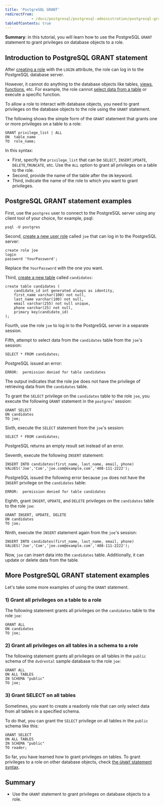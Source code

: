 ```yaml
---
title: 'PostgreSQL GRANT'
redirectFrom: 
            - /docs/postgresql/postgresql-administration/postgresql-grant/
tableOfContents: true
---
```


**Summary**: in this tutorial, you will learn how to use the PostgreSQL `GRANT` statement to grant privileges on database objects to a role.



## Introduction to PostgreSQL GRANT statement



After [creating a role](https://www.postgresqltutorial.com/postgresql-administration/postgresql-roles/) with the `LOGIN` attribute, the role can log in to the PostgreSQL database server.



However, it cannot do anything to the database objects like tables, [views](https://www.postgresqltutorial.com/postgresql-views/), [functions](https://www.postgresqltutorial.com/postgresql-plpgsql/postgresql-create-function/), etc. For example, the role cannot [select data from a table](/docs/postgresql/postgresql-select) or execute a specific function.



To allow a role to interact with database objects, you need to grant privileges on the database objects to the role using the `GRANT` statement.



The following shows the simple form of the `GRANT` statement that grants one or more privileges on a table to a role:



```
GRANT privilege_list | ALL
ON  table_name
TO  role_name;
```



In this syntax:



- First, specify the `privilege_list` that can be `SELECT`, `INSERT`,`UPDATE`, `DELETE`,`TRUNCATE`, etc. Use the `ALL` option to grant all privileges on a table to the role.
- Second, provide the name of the table after the `ON` keyword.
- Third, indicate the name of the role to which you want to grant privileges.


## PostgreSQL GRANT statement examples



First, use the `postgres` user to connect to the PostgreSQL server using any client tool of your choice, for example, psql:



```
psql -U postgres
```



Second, [create a new user role](https://www.postgresqltutorial.com/postgresql-administration/postgresql-roles/) called `joe` that can log in to the PostgreSQL server:



```
create role joe
login
password 'YourPassword';
```



Replace the `YourPassword` with the one you want.



Third, [create a new table](/docs/postgresql/postgresql-create-table) called `candidates`:



```
create table candidates (
    candidate_id int generated always as identity,
    first_name varchar(100) not null,
    last_name varchar(100) not null,
    email varchar(255) not null unique,
    phone varchar(25) not null,
    primary key(candidate_id)
);
```



Fourth, use the role `joe` to log in to the PostgreSQL server in a separate session.



Fifth, attempt to select data from the `candidates` table from the `joe`'s session:



```
SELECT * FROM candidates;
```



PostgreSQL issued an error:



```
ERROR:  permission denied for table candidates
```



The output indicates that the role joe does not have the privilege of retrieving data from the `candidates` table.



To grant the `SELECT` privilege on the `candidates` table to the role `joe`, you execute the following `GRANT` statement in the `postgres`' session:



```
GRANT SELECT
ON candidates
TO joe;
```



Sixth, execute the `SELECT` statement from the `joe`'s session:



```
SELECT * FROM candidates;
```



PostgreSQL returns an empty result set instead of an error.



Seventh, execute the following `INSERT` statement:



```
INSERT INTO candidates(first_name, last_name, email, phone)
VALUES('Joe','Com','joe.com@example.com','408-111-2222');
```



PostgreSQL issued the following error because `joe` does not have the `INSERT` privilege on the `candidates` table:



```
ERROR:  permission denied for table candidates
```



Eighth, grant `INSERT`, `UPDATE`, and `DELETE` privileges on the `candidates` table to the role `joe`:



```
GRANT INSERT, UPDATE, DELETE
ON candidates
TO joe;
```



Ninth, execute the `INSERT` statement again from the `joe`'s session:



```
INSERT INTO candidates(first_name, last_name, email, phone)
VALUES('Joe','Com','joe.com@example.com','408-111-2222');
```



Now, `joe` can insert data into the `candidates` table. Additionally, it can update or delete data from the table.



## More PostgreSQL GRANT statement examples



Let's take some more examples of using the `GRANT` statement.



### 1) Grant all privileges on a table to a role



The following statement grants all privileges on the `candidates` table to the role `joe`:



```
GRANT ALL
ON candidates
TO joe;
```



### 2) Grant all privileges on all tables in a schema to a role



The following statement grants all privileges on all tables in the `public` schema of the `dvdrental` sample database to the role `joe`:



```
GRANT ALL
ON ALL TABLES
IN SCHEMA "public"
TO joe;
```



### 3) Grant SELECT on all tables



Sometimes, you want to create a readonly role that can only select data from all tables in a specified schema.



To do that, you can grant the `SELECT` privilege on all tables in the `public` schema like this:



```
GRANT SELECT
ON ALL TABLES
IN SCHEMA "public"
TO reader;
```



So far, you have learned how to grant privileges on tables. To grant privileges to a role on other database objects, check [the `GRANT` statement syntax](https://www.postgresql.org/docs/current/sql-grant.html).



## Summary



- Use the `GRANT` statement to grant privileges on database objects to a role.
